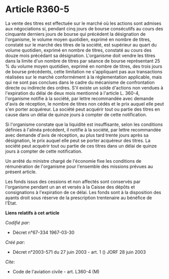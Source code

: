 # Article R360-5

La vente des titres est effectuée sur le marché où les actions sont admises aux négociations si, pendant cinq jours de bourse
consécutifs au cours des cinquante derniers jours de bourse qui précèdent la désignation de l'organisme, le volume moyen
quotidien, exprimé en nombre de titres, constaté sur le marché des titres de la société, est supérieur au quart du volume
quotidien, exprimé en nombre de titres, constaté au cours des douze mois précédant sa désignation. L'organisme doit vendre
les titres dans la limite d'un nombre de titres par séance de bourse représentant 25 % du volume moyen quotidien, exprimé en
nombre de titres, des trois jours de bourse précédents, cette limitation ne s'appliquant pas aux transactions réalisées sur
le marché conformément à la réglementation applicable, mais qui ne sont pas conclues dans le cadre du mécanisme de
confrontation directe ou indirecte des ordres. S'il existe un solde d'actions non vendues à l'expiration du délai de deux
mois mentionné à l'article L. 360-4, l'organisme notifie à la société, par lettre recommandée avec demande d'avis de
réception, le nombre de titres non cédés et le prix auquel elle peut s'en porter acquéreur. La société peut acquérir tout ou
partie des titres en cause dans un délai de quinze jours à compter de cette notification.

Si l'organisme constate que la liquidité est insuffisante, selon les conditions définies à l'alinéa précédent, il notifie à
la société, par lettre recommandée avec demande d'avis de réception, au plus tard trente jours après sa désignation, le prix
auquel elle peut se porter acquéreur des titres. La société peut acquérir tout ou partie de ces titres dans un délai de
quinze jours à compter de cette notification.

Un arrêté du ministre chargé de l'économie fixe les conditions de rémunération de l'organisme pour l'ensemble des missions
prévues au présent article.

Les fonds issus des cessions et non affectés sont conservés par l'organisme pendant un an et versés à la Caisse des dépôts et
consignations à l'expiration de ce délai. Les fonds sont à la disposition des ayants droit sous réserve de la prescription
trentenaire au bénéfice de l'Etat.

**Liens relatifs à cet article**

_Codifié par_:

  - Décret n°67-334 1967-03-30

_Créé par_:

  - Décret n°2003-571 du 27 juin 2003 - art. 1 () JORF 28 juin 2003

_Cite_:

  - Code de l'aviation civile - art. L360-4 (M)
